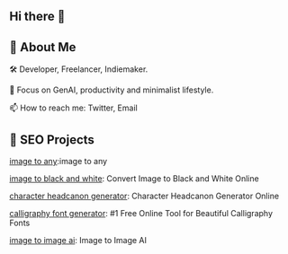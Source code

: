 ## Hi there 👋

## 🚀 About Me
🛠️ Developer, Freelancer, Indiemaker.

🌱 Focus on GenAI, productivity and minimalist lifestyle.

📫 How to reach me: Twitter, Email
## 🎨 SEO Projects
[image to any](https://imagetoany.com/):image to any

[image to black and white](https://imagetoblackandwhite.org/): Convert Image to Black and White Online

[character headcanon generator](https://characterheadcanongenerator.online/): Character Headcanon Generator Online

[calligraphy font generator](https://calligraphyfontgenerator.org/): #1 Free Online Tool for Beautiful Calligraphy Fonts

[image to image ai](https://imgtoimgai.org/): Image to Image AI

